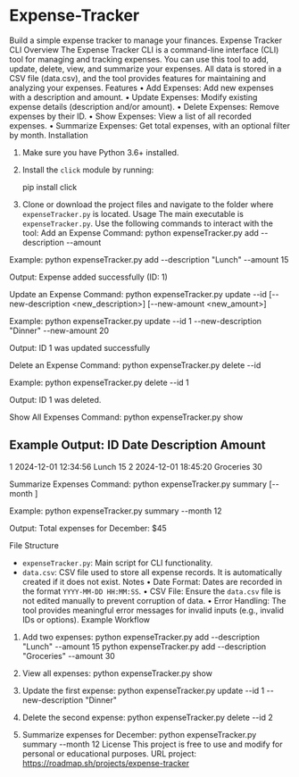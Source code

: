 # Expense-Tracker
Build a simple expense tracker to manage your finances.
Expense Tracker CLI
Overview
The Expense Tracker CLI is a command-line interface (CLI) tool for managing and tracking expenses. You can use this tool to add, update, delete, view, and summarize your expenses. All data is stored in a CSV file (data.csv), and the tool provides features for maintaining and analyzing your expenses.
Features
• Add Expenses: Add new expenses with a description and amount.
• Update Expenses: Modify existing expense details (description and/or amount).
• Delete Expenses: Remove expenses by their ID.
• Show Expenses: View a list of all recorded expenses.
• Summarize Expenses: Get total expenses, with an optional filter by month.
Installation
1. Make sure you have Python 3.6+ installed.
2. Install the `click` module by running:

   pip install click

3. Clone or download the project files and navigate to the folder where `expenseTracker.py` is located.
Usage
The main executable is `expenseTracker.py`. Use the following commands to interact with the tool:
Add an Expense
Command:
python expenseTracker.py add --description <description> --amount <amount>

Example:
python expenseTracker.py add --description "Lunch" --amount 15

Output:
Expense added successfully (ID: 1)

Update an Expense
Command:
python expenseTracker.py update --id <id> [--new-description <new_description>] [--new-amount <new_amount>]

Example:
python expenseTracker.py update --id 1 --new-description "Dinner" --new-amount 20

Output:
ID 1 was updated successfully

Delete an Expense
Command:
python expenseTracker.py delete --id <id>

Example:
python expenseTracker.py delete --id 1

Output:
ID 1 was deleted.

Show All Expenses
Command:
python expenseTracker.py show

Example Output:
ID    Date                 Description     Amount    
--------------------------------------------------
1     2024-12-01 12:34:56 Lunch           15
2     2024-12-01 18:45:20 Groceries       30

Summarize Expenses
Command:
python expenseTracker.py summary [--month <month>]

Example:
python expenseTracker.py summary --month 12

Output:
Total expenses for December: $45

File Structure
- `expenseTracker.py`: Main script for CLI functionality.
- `data.csv`: CSV file used to store all expense records. It is automatically created if it does not exist.
Notes
• Date Format: Dates are recorded in the format `YYYY-MM-DD HH:MM:SS`.
• CSV File: Ensure the `data.csv` file is not edited manually to prevent corruption of data.
• Error Handling: The tool provides meaningful error messages for invalid inputs (e.g., invalid IDs or options).
Example Workflow
1. Add two expenses:
   python expenseTracker.py add --description "Lunch" --amount 15
   python expenseTracker.py add --description "Groceries" --amount 30

2. View all expenses:
   python expenseTracker.py show

3. Update the first expense:
   python expenseTracker.py update --id 1 --new-description "Dinner"

4. Delete the second expense:
   python expenseTracker.py delete --id 2

5. Summarize expenses for December:
   python expenseTracker.py summary --month 12
License
This project is free to use and modify for personal or educational purposes.
URL project: https://roadmap.sh/projects/expense-tracker
